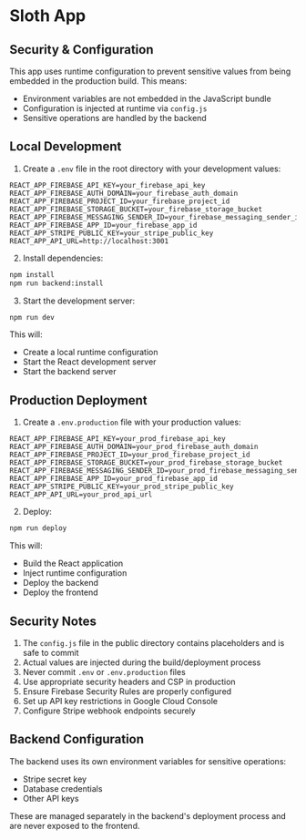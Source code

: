 # Sloth App

## Security & Configuration

This app uses runtime configuration to prevent sensitive values from being embedded in the production build. This means:

- Environment variables are not embedded in the JavaScript bundle
- Configuration is injected at runtime via `config.js`
- Sensitive operations are handled by the backend

## Local Development

1. Create a `.env` file in the root directory with your development values:
```
REACT_APP_FIREBASE_API_KEY=your_firebase_api_key
REACT_APP_FIREBASE_AUTH_DOMAIN=your_firebase_auth_domain
REACT_APP_FIREBASE_PROJECT_ID=your_firebase_project_id
REACT_APP_FIREBASE_STORAGE_BUCKET=your_firebase_storage_bucket
REACT_APP_FIREBASE_MESSAGING_SENDER_ID=your_firebase_messaging_sender_id
REACT_APP_FIREBASE_APP_ID=your_firebase_app_id
REACT_APP_STRIPE_PUBLIC_KEY=your_stripe_public_key
REACT_APP_API_URL=http://localhost:3001
```

2. Install dependencies:
```bash
npm install
npm run backend:install
```

3. Start the development server:
```bash
npm run dev
```

This will:
- Create a local runtime configuration
- Start the React development server
- Start the backend server

## Production Deployment

1. Create a `.env.production` file with your production values:
```
REACT_APP_FIREBASE_API_KEY=your_prod_firebase_api_key
REACT_APP_FIREBASE_AUTH_DOMAIN=your_prod_firebase_auth_domain
REACT_APP_FIREBASE_PROJECT_ID=your_prod_firebase_project_id
REACT_APP_FIREBASE_STORAGE_BUCKET=your_prod_firebase_storage_bucket
REACT_APP_FIREBASE_MESSAGING_SENDER_ID=your_prod_firebase_messaging_sender_id
REACT_APP_FIREBASE_APP_ID=your_prod_firebase_app_id
REACT_APP_STRIPE_PUBLIC_KEY=your_prod_stripe_public_key
REACT_APP_API_URL=your_prod_api_url
```

2. Deploy:
```bash
npm run deploy
```

This will:
- Build the React application
- Inject runtime configuration
- Deploy the backend
- Deploy the frontend

## Security Notes

1. The `config.js` file in the public directory contains placeholders and is safe to commit
2. Actual values are injected during the build/deployment process
3. Never commit `.env` or `.env.production` files
4. Use appropriate security headers and CSP in production
5. Ensure Firebase Security Rules are properly configured
6. Set up API key restrictions in Google Cloud Console
7. Configure Stripe webhook endpoints securely

## Backend Configuration

The backend uses its own environment variables for sensitive operations:
- Stripe secret key
- Database credentials
- Other API keys

These are managed separately in the backend's deployment process and are never exposed to the frontend.
